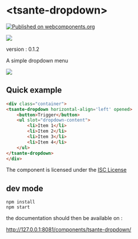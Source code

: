 # \<tsante-dropdown\>

[![Published on webcomponents.org](https://img.shields.io/badge/webcomponents.org-published-blue.svg)](https://www.webcomponents.org/element/telecomsante/tsante-dropdown)

![](https://img.shields.io/badge/polymer-2.x-blue.svg)

version : 0.1.2

A simple dropdown menu

![][hero]

## Quick example

<!--
```
<custom-element-demo>
  <template>
    <link rel="import" href="tsante-dropdown.html">
    <style>
        tsante-dropdown {
            font-family: Roboto, Arial, helvetica;
        }

        ul {
            margin: 0;
            padding: 0;
            list-style-type: none;
            width: 200px;
        }

        li {
            height: 35px;
            display: flex;
            align-items: center;
            padding: 0px 8px;
        }

        li:hover {
            background: dimgray;
            color: white;
        }

        button {
            border: 1px solid lightgray;
            padding: 5px 8px;
            outline: none;
            min-width:90px;
            margin: 0;
        }

        .container {
            height: 250px;
            margin: 20px
        }
    </style>
    <next-code-block></next-code-block>
  </template>
</custom-element-demo>
```
-->
```html
<div class="container">
<tsante-dropdown horizontal-align='left' opened>
    <button>Trigger</button>
    <ul slot="dropdown-content">
        <li>Item 1</li>
        <li>Item 2</li>
        <li>Item 3</li>
        <li>Item 4</li>
    </ul>
</tsante-dropdown>
</div>
```

The component is licensed under the [ISC License](LICENSE.md)

## dev mode

```
npm install
npm start
```

the documentation should then be available on : 

http://127.0.0.1:8081/components/tsante-dropdown/

[hero]: https://raw.githubusercontent.com/telecomsante/tsante-dropdown/HEAD/hero.gif
